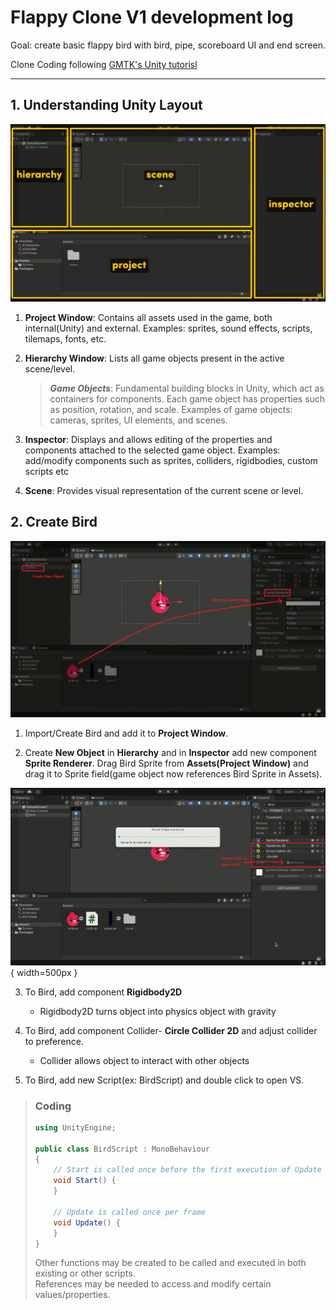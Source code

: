 # Flappy Clone V1 development log

Goal: create basic flappy bird with bird, pipe, scoreboard UI and end screen.

Clone Coding following [GMTK's Unity tutorisl](https://www.youtube.com/watch?v=XtQMytORBmM)

---

## 1. Understanding Unity Layout

![Layout_Image](Layout_Image.png)

1. **Project Window**: Contains all assets used in the game, both internal(Unity) and external.
   Examples: sprites, sound effects, scripts, tilemaps, fonts, etc.

2. **Hierarchy Window**: Lists all game objects present in the active scene/level.

   > **_Game Objects_**: Fundamental building blocks in Unity, which act as containers for components.
   > Each game object has properties such as position, rotation, and scale.
   > Examples of game objects: cameras, sprites, UI elements, and scenes.

3. **Inspector**: Displays and allows editing of the properties and components attached to the selected game object.
   Examples: add/modify components such as sprites, colliders, rigidbodies, custom scripts etc

4. **Scene**: Provides visual representation of the current scene or level.

## 2. Create Bird

![CreateBirdObject.png](CreateBirdObject.png)

1. Import/Create Bird and add it to **Project Window**.

2. Create **New Object** in **Hierarchy** and in **Inspector** add new component **Sprite Renderer**. Drag Bird Sprite from **Assets(Project Window)** and drag it to Sprite field(game object now references Bird Sprite in Assets).

![CreateBirdObject2.png](CreateBirdObject2.png){ width=500px }

3.  To Bird, add component **Rigidbody2D**

    - Rigidbody2D turns object into physics object with gravity

4.  To Bird, add component Collider- **Circle Collider 2D** and adjust collider to preference.

    - Collider allows object to interact with other objects

5.  To Bird, add new Script(ex: BirdScript) and double click to open VS.

   > ### Coding
   > ```csharp
   > using UnityEngine;
   >
   > public class BirdScript : MonoBehaviour
   > {
   >     // Start is called once before the first execution of Update after the MonoBehaviour is created
   >     void Start() {
   >     }
   >
   >     // Update is called once per frame
   >     void Update() {
   >     }
   > }
   > ```
   >
   > Other functions may be created to be called and executed in both existing or other scripts.  
   > References may be needed to access and modify certain values/properties.

